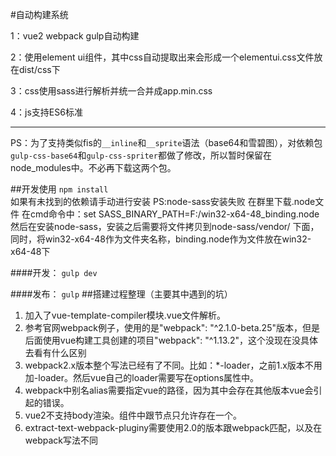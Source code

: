 #自动构建系统

1：vue2 webpack gulp自动构建

2：使用element ui组件，其中css自动提取出来会形成一个elementui.css文件放在dist/css下

3：css使用sass进行解析并统一合并成app.min.css

4：js支持ES6标准

---
PS：为了支持类似fis的`__inline`和`__sprite`语法（base64和雪碧图），对依赖包`gulp-css-base64`和`gulp-css-spriter`都做了修改，所以暂时保留在node_modules中。不必再下载这两个包。

##开发使用
`npm install`  
如果有未找到的依赖请手动进行安装
PS:node-sass安装失败 在群里下载.node文件 在cmd命令中：set SASS_BINARY_PATH=F:/win32-x64-48_binding.node
然后在安装node-sass，安装之后需要将文件拷贝到node-sass/vendor/ 下面，同时，将win32-x64-48作为文件夹名称，binding.node作为文件放在win32-x64-48下

####开发：
`gulp dev`

####发布：
`gulp`
##搭建过程整理（主要其中遇到的坑）
1. 加入了vue-template-compiler模块.vue文件解析。
2. 参考官网webpack例子，使用的是"webpack": "^2.1.0-beta.25"版本，但是后面使用vue构建工具创建的项目"webpack": "^1.13.2"，这个没现在没具体去看有什么区别
3. webpack2.x版本整个写法已经有了不同。比如：*-loader，之前1.x版本不用加-loader。然后vue自己的loader需要写在options属性中。
4. webpack中别名alias需要指定vue的路径，因为其中会存在其他版本vue会引起的错误。
5. vue2不支持body渲染。组件中跟节点只允许存在一个。
6. extract-text-webpack-pluginy需要使用2.0的版本跟webpack匹配，以及在webpack写法不同

